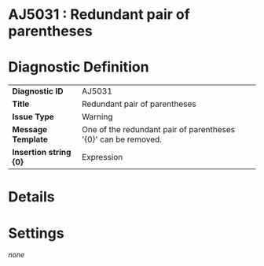 # AJ5031 : Redundant pair of parentheses

# Diagnostic Definition

<table>
  <tr>
    <td class="header"><b>Diagnostic ID</b></td>
    <td>AJ5031</td>
  </tr>
  <tr>
    <td class="header"><b>Title</b></td>
    <td>Redundant pair of parentheses</td>
  </tr>
  <tr>
    <td class="header"><b>Issue Type</b></td>
    <td>Warning</td>
  </tr>
  <tr>
    <td class="header"><b>Message Template</b></td>
    <td>One of the redundant pair of parentheses '{0}' can be removed.</td>
  </tr>
    <tr>
    <td class="header"><b>Insertion string {0}</b></td>
    <td>Expression</td>
  </tr>

</table>

# Details



# Settings

*none*

